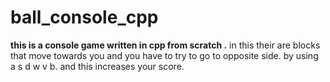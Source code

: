 # ball_console_cpp

**this is a console game written in cpp from scratch .**
in this their are blocks that move towards you and you have to try to go to opposite side.
by using a s d w v b.
and this increases your score.
